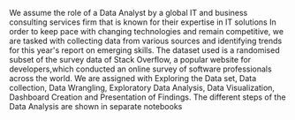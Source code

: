 We assume the role of a Data Analyst by a global IT and business consulting services firm that is known for their expertise in IT solutions
In order to keep pace with changing technologies and remain competitive, we are  tasked with collecting data from various sources and identifying trends for this year's report on emerging skills. The dataset used is a randomised subset of the survey data of  Stack Overflow, a popular website for developers,which  conducted an online survey of software professionals across the world. We are assigned with Exploring the Data set, Data collection, Data Wrangling, Exploratory Data Analysis, Data Visualization, Dashboard Creation and Presentation of Findings. The different steps of the Data Analysis are shown in separate notebooks
